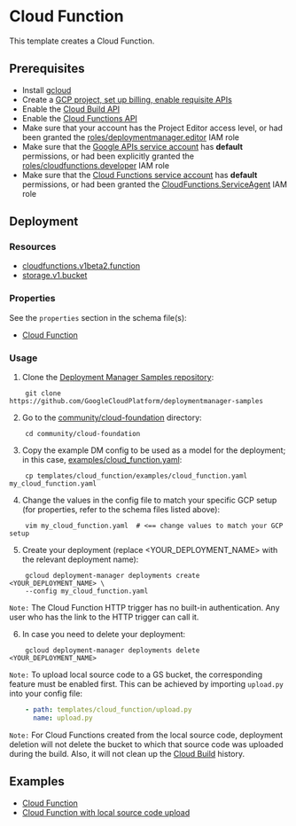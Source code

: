 # Cloud Function

This template creates a Cloud Function.

## Prerequisites

- Install [gcloud](https://cloud.google.com/sdk)
- Create a [GCP project, set up billing, enable requisite APIs](../project/README.md)
- Enable the [Cloud Build API](https://cloud.google.com/cloud-build/docs/api/reference/rest/)
- Enable the [Cloud Functions API](https://cloud.google.com/functions/docs/reference/rest/)
- Make sure that your account has the Project Editor access level, or had been granted the [roles/deploymentmanager.editor](https://cloud.google.com/deployment-manager/docs/access-control#predefined_roles) IAM role
- Make sure that the [Google APIs service account](https://cloud.google.com/deployment-manager/docs/access-control#access_control_for_deployment_manager) has **default** permissions, or had been explicitly granted the [roles/cloudfunctions.developer](https://cloud.google.com/functions/docs/reference/iam/roles#standard-roles) IAM role
- Make sure that the [Cloud Functions service account](https://cloud.google.com/functions/docs/concepts/iam#cloud_functions_service_account)
has **default** permissions, or had been granted the [CloudFunctions.ServiceAgent](https://cloud.google.com/functions/docs/concepts/iam#cloud_functions_service_account) IAM role

## Deployment

### Resources

- [cloudfunctions.v1beta2.function](https://cloud.google.com/functions/docs/reference/rest/v1beta2/projects.locations.functions)
- [storage.v1.bucket](https://cloud.google.com/storage/docs/json_api/v1/buckets)

### Properties

See the `properties` section in the schema file(s):
- [Cloud Function](cloud_function.py.schema)

### Usage

1. Clone the [Deployment Manager Samples repository](https://github.com/GoogleCloudPlatform/deploymentmanager-samples):

```shell
    git clone https://github.com/GoogleCloudPlatform/deploymentmanager-samples
```

2. Go to the [community/cloud-foundation](../../) directory:

```shell
    cd community/cloud-foundation
```

3. Copy the example DM config to be used as a model for the deployment; in this case, [examples/cloud\_function.yaml](examples/cloud_function.yaml):

```shell
    cp templates/cloud_function/examples/cloud_function.yaml my_cloud_function.yaml
```

4. Change the values in the config file to match your specific GCP setup (for properties, refer to the schema files listed above):

```shell
    vim my_cloud_function.yaml  # <== change values to match your GCP setup
```

5. Create your deployment (replace <YOUR_DEPLOYMENT_NAME> with the relevant deployment name):

```shell
    gcloud deployment-manager deployments create <YOUR_DEPLOYMENT_NAME> \
    --config my_cloud_function.yaml
```

`Note:` The Cloud Function HTTP trigger has no built-in authentication. Any user who has the link to the HTTP trigger can call it.

6. In case you need to delete your deployment:

```shell
    gcloud deployment-manager deployments delete <YOUR_DEPLOYMENT_NAME>
```

`Note:` To upload local source code to a GS bucket, the corresponding feature must be enabled first. This can be achieved by importing `upload.py` into your config file:

```yaml
    - path: templates/cloud_function/upload.py
      name: upload.py
```

`Note:` For Cloud Functions created from the local source code, deployment deletion will not delete the bucket to which that source code was uploaded during the build. Also, it will not clean up the [Cloud Build](https://cloud.google.com/cloud-build/) history.

## Examples

- [Cloud Function](examples/cloud_function.yaml)
- [Cloud Function with local source code upload](examples/cloud_function_upload.yaml)
